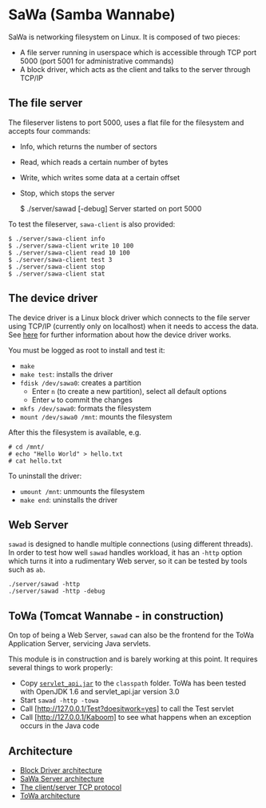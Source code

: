 # SaWa (Samba Wannabe)

SaWa is networking filesystem on Linux. It is composed of two pieces:

- A file server running in userspace which is accessible through TCP port 5000 (port 5001 for administrative commands)
- A block driver, which acts as the client and talks to the server through TCP/IP

## The file server

The fileserver listens to port 5000, uses a flat file for the filesystem and accepts four commands:

- Info, which returns the number of sectors
- Read, which reads a certain number of bytes
- Write, which writes some data at a certain offset
- Stop, which stops the server

    $ ./server/sawad [-debug]
    Server started on port 5000
    
To test the fileserver, `sawa-client` is also provided:

    $ ./server/sawa-client info
    $ ./server/sawa-client write 10 100
    $ ./server/sawa-client read 10 100
    $ ./server/sawa-client test 3
    $ ./server/sawa-client stop
    $ ./server/sawa-client stat

## The device driver

The device driver is a Linux block driver which connects to the file server using TCP/IP (currently only on localhost) when it needs to access the data. See [here](./block_driver.md) for further information about how the device driver works.

You must be logged as root to install and test it:

- `make`
- `make test`: installs the driver
- `fdisk /dev/sawa0`: creates a partition
    - Enter `n` (to create a new partition), select all default options
    - Enter `w` to commit the changes
- `mkfs /dev/sawa0`: formats the filesystem
- `mount /dev/sawa0 /mnt`: mounts the filesystem

After this the filesystem is available, e.g.

    # cd /mnt/
    # echo "Hello World" > hello.txt
    # cat hello.txt

To uninstall the driver:

- `umount /mnt`: unmounts the filesystem
- `make end`: uninstalls the driver

## Web Server

`sawad` is designed to handle multiple connections (using different threads). In order to test how well `sawad` handles workload, it has an `-http` option which turns it into a rudimentary Web server, so it can be tested by tools such as `ab`.

    ./server/sawad -http
    ./server/sawad -http -debug

## ToWa (Tomcat Wannabe - in construction)

On top of being a Web Server, `sawad` can also be the frontend for the ToWa Application Server, servicing Java servlets.

This module is in construction and is barely working at this point. It requires several things to work properly:

- Copy [`servlet_api.jar`](http://tomcat.apache.org/whichversion.html) to the `classpath` folder. ToWa has been tested with OpenJDK 1.6 and servlet_api.jar version 3.0
- Start `sawad -http -towa`
- Call [http://127.0.0.1/Test?doesitwork=yes] to call the Test servlet
- Call [http://127.0.0.1/Kaboom] to see what happens when an exception occurs in the Java code

## Architecture

- [Block Driver architecture](./block_driver.md)
- [SaWa Server architecture](./server.md)
- [The client/server TCP protocol](./protocol.md)
- [ToWa architecture](./towa.md)
